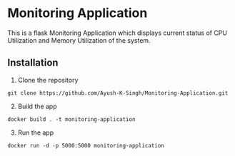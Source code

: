 # Monitoring Application

This is a flask Monitoring Application which displays current status of CPU Utilization and Memory Utilization of the system.

## Installation

1. Clone the repository

```
git clone https://github.com/Ayush-K-Singh/Monitoring-Application.git
```

2. Build the app

```
docker build . -t monitoring-application
```

3. Run the app

```
docker run -d -p 5000:5000 monitoring-application
```
